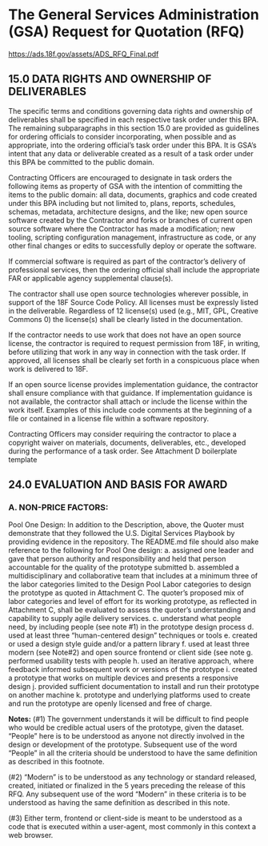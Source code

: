 # The General Services Administration (GSA) Request for Quotation (RFQ)

https://ads.18f.gov/assets/ADS_RFQ_Final.pdf

## 15.0 DATA RIGHTS AND OWNERSHIP OF DELIVERABLES

The specific terms and conditions governing data rights and ownership of deliverables shall be specified in each respective task order under this BPA. The remaining subparagraphs in this
section 15.0 are provided as guidelines for ordering officials to consider incorporating, when possible and as appropriate, into the ordering official’s task order under this BPA.
It is GSA’s intent that any data or deliverable created as a result of a task order under this BPA be committed to the public domain.

Contracting Officers are encouraged to designate in task orders the following items as property of GSA with the intention of committing the items to the public domain: all data, documents,
graphics and code created under this BPA including but not limited to, plans, reports, schedules, schemas, metadata, architecture designs, and the like; new open source software created by the
Contractor and forks or branches of current open source software where the Contractor has made a modification; new tooling, scripting configuration management, infrastructure as code, or any
other final changes or edits to successfully deploy or operate the software.

If commercial software is required as part of the contractor’s delivery of professional services, then the ordering official shall include the appropriate FAR or applicable agency supplemental
clause(s).

The contractor shall use open source technologies wherever possible, in support of the 18F Source Code Policy. All licenses must be expressly listed in the deliverable. Regardless of
12 license(s) used (e.g., MIT, GPL, Creative Commons 0) the license(s) shall be clearly listed in the
documentation.

If the contractor needs to use work that does not have an open source license, the contractor is required to request permission from 18F, in writing, before utilizing that work in any way in
connection with the task order. If approved, all licenses shall be clearly set forth in a conspicuous place when work is delivered to 18F.

If an open source license provides implementation guidance, the contractor shall ensure compliance with that guidance. If implementation guidance is not available, the contractor shall
attach or include the license within the work itself. Examples of this include code comments at the beginning of a file or contained in a license file within a software repository.

Contracting Officers may consider requiring the contractor to place a copyright waiver on materials, documents, deliverables, etc., developed during the performance of a task order. See Attachment D boilerplate template

## 24.0 EVALUATION AND BASIS FOR AWARD

### A. NON-PRICE FACTORS:

Pool One Design: In addition to the Description, above, the Quoter must demonstrate that they followed the U.S. Digital Services Playbook by providing evidence in the repository. The README.md file should also make reference to the following for Pool One design:
  a. assigned one leader and gave that person authority and responsibility and held that person accountable for the quality of the prototype submitted
  b. assembled a multidisciplinary and collaborative team that includes at a minimum three of the labor categories limited to the Design Pool Labor categories to design the prototype as quoted in Attachment C. The quoter’s proposed mix of labor categories and level of effort for its working prototype, as reflected in Attachment C, shall be evaluated to assess the quoter’s understanding and capability to supply agile delivery services.
  c. understand what people need, by including people (see note #1) in the prototype design process
  d. used at least three “human-centered design” techniques or tools
  e. created or used a design style guide and/or a pattern library
  f. used at least three modern (see Note#2) and open source frontend or client side (see note
  g. performed usability tests with people
  h. used an iterative approach, where feedback informed subsequent work or versions of the prototype
  i. created a prototype that works on multiple devices and presents a responsive design
  j. provided sufficient documentation to install and run their prototype on another machine
  k. prototype and underlying platforms used to create and run the prototype are openly licensed and free of charge.

**Notes:** (#1) The government understands it will be difficult to find people who would be credible actual users of the prototype, given the dataset. “People” here is to be understood as anyone not
directly involved in the design or development of the prototype. Subsequent use of the word “People” in all the criteria should be understood to have the same definition as described in this
footnote.

(#2) “Modern” is to be understood as any technology or standard released, created, initiated or finalized in the 5 years preceding the release of this RFQ. Any subsequent use of the word
“Modern” in these criteria is to be understood as having the same definition as described in this note.

(#3) Either term, frontend or client-side is meant to be understood as a code that is executed within a user-agent, most commonly in this context a web browser.
